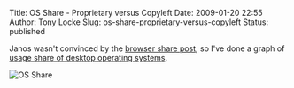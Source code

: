 Title: OS Share - Proprietary versus Copyleft
Date: 2009-01-20 22:55
Author: Tony Locke
Slug: os-share-proprietary-versus-copyleft
Status: published

Janos wasn't convinced by the [browser share post]({filename}proprietary-versus-copyleft.md), so I've done a graph of [usage share of desktop operating systems](http://en.wikipedia.org/wiki/Usage_share_of_desktop_operating_systems).  
  
![OS Share]({static}/images/2009/os-share.png)
